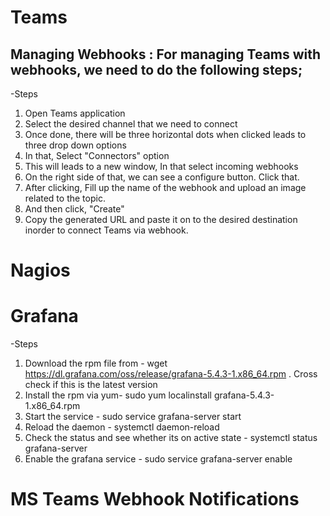 # Teams

## Managing Webhooks : For managing Teams with webhooks, we need to do the following steps;

-Steps
1. Open Teams application
1. Select the desired channel that we need to connect
1. Once done, there will be three horizontal dots when clicked leads to three drop down options
1. In that, Select "Connectors" option
1. This will leads to a new window, In that select incoming webhooks
1. On the right side of that, we can see a configure button. Click that.
1. After clicking, Fill up the name of the webhook and upload an image related to the topic.
1. And then click, "Create"
1. Copy the generated URL and paste it on to the desired destination inorder to connect Teams via webhook.


# Nagios

# Grafana

-Steps
1. Download the rpm file from -  wget https://dl.grafana.com/oss/release/grafana-5.4.3-1.x86_64.rpm . Cross check if this is the latest version
1. Install the rpm via yum-  sudo yum localinstall grafana-5.4.3-1.x86_64.rpm 
1. Start the service - sudo service grafana-server start
1. Reload the daemon - systemctl daemon-reload
1. Check the status and see whether its on active state - systemctl status grafana-server
1. Enable the grafana service - sudo service grafana-server enable

# MS Teams Webhook Notifications

